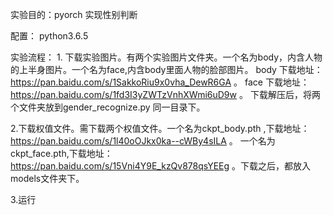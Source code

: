 实验目的：pyorch 实现性别判断

配置：   python3.6.5

实验流程：
1.
  下载实验图片。有两个实验图片文件夹。一个名为body，内含人物的上半身图片。一个名为face,内含body里面人物的脸部图片。
	body 下载地址：https://pan.baidu.com/s/1SakkoRiu9x0vha_DewR6GA  。
	face 下载地址：https://pan.baidu.com/s/1fd3I3yZWTzVnhXWmi6uD9w  。
    下载解压后，将两个文件夹放到gender_recognize.py 同一目录下。
    
2.下载权值文件。需下载两个权值文件。一个名为ckpt_body.pth ,下载地址： https://pan.baidu.com/s/1l40oOJkx0ka--cWBy4sILA  。
   一个名为ckpt_face.pth,下载地址： https://pan.baidu.com/s/15Vni4Y9E_kzQv878qsYEEg  。下载之后，都放入models文件夹下。
   
3.运行
 

	
